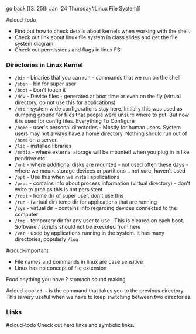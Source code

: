 
go back [[3. 25th Jan '24 Thursday#Linux File System]]

#cloud-todo 
- Find out how to check details about kernels when working with the shell.
- Check out link about linux file system in class slides and get the file system diagram
- Check out permissions and flags in linux FS

### Directories in Linux Kernel

- `/bin` - binaries that you can run - commands that we run on the shell
- `/sbin` - bin for super user
- `/boot` - Don't touch it
- `/dev` - Device files - generated at boot time or even on the fly (virtual directory, do not use this for applications)
- `/etc` - system wide configurations stay here. Initially this was used as dumping ground for files that people were unsure where to put. But now it is used for config files. Everything To Configure
- `/home` - user's personal directories - Mostly for human users. System users may not always have a home directory. Nothing should run out of `/home` on a server.
- `/lib` - installed libraries
- `/media` - where external storage will be mounted when you plug in in like pendrive etc..
- `/mnt` - where additional disks are mounted - not used often these days - where we mount storage devices or partitions .. not sure, haven't used
- `/opt` - Use this when we install applications
- `/proc` - contains info about process information (virtual directory) - don't write to proc as this is not persistent
- `/root` - home dir of super user, don't use this
- `/run` - (virtual dir) temp dir for applications that are running
- `/sys` - virtual dir - contains info regarding devices connected to the computer
- `/tmp` - temporary dir for any user to use . This is cleared on each boot. Software / scripts should not be executed from here
- `/var` - used by applications running in the system. it has many directories, popularly `/log`

#cloud-important
- File names and commands in linux are case sensitive
- Linux has no concept of file extension

Food anything you have ? stomach sound making

#cloud-cool
`cd -` is the command that takes you to the previous directory. This is very useful when we have to keep switching between two directories

### Links


#cloud-todo 
Check out hard links and symbolic links.